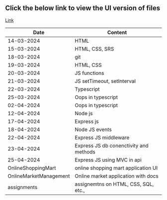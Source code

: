 ## Click the below link to view the UI version of files

[Link](https://aspirecoe.github.io/ATHIDYA_U/)

| Date                   | Content                                |
| ---------------------- | -------------------------------------- |
| 14-03-2024             | HTML                                   |
| 15-03-2024             | HTML, CSS, SRS                         |
| 18-03-2024             | git                                    |
| 19-03-2024             | HTML, CSS                              |
| 20-03-2024             | JS functions                           |
| 21-03-2024             | JS setTimeout, setInterval             |
| 22-03-2024             | Typescript                             |
| 25-03-2024             | Oops in typescript                     |
| 02-04-2024             | Oops in typescript                     |
| 12-04-2024             | Node js                                |
| 17-04-2024             | Express js                             |
| 18-04-2024             | Node JS events                         |
| 22-04-2024             | Express JS middleware                  |
| 23-04-2024             | Express JS db conenctivity and methods |
| 25-04-2024             | Express JS using MVC in api            |
| OnlineShoppingMart     | online shopping mart application UI    |
| OnlineMarketManagement | Online market application with docs    |
| assignments            | assignemtns on HTML, CSS, SQL, etc.,   |
